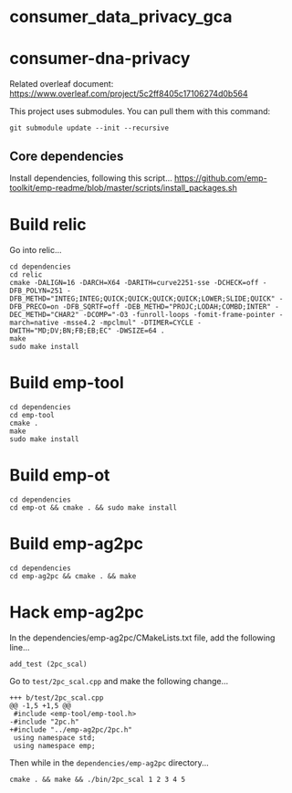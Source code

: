 # consumer_data_privacy_gca



# consumer-dna-privacy

Related overleaf document:
https://www.overleaf.com/project/5c2ff8405c17106274d0b564


This project uses submodules. You can pull them with this command:

```
git submodule update --init --recursive
```

## Core dependencies

Install dependencies, following this script...
https://github.com/emp-toolkit/emp-readme/blob/master/scripts/install_packages.sh



# Build relic

Go into relic...

```
cd dependencies
cd relic
cmake -DALIGN=16 -DARCH=X64 -DARITH=curve2251-sse -DCHECK=off -DFB_POLYN=251 -DFB_METHD="INTEG;INTEG;QUICK;QUICK;QUICK;QUICK;LOWER;SLIDE;QUICK" -DFB_PRECO=on -DFB_SQRTF=off -DEB_METHD="PROJC;LODAH;COMBD;INTER" -DEC_METHD="CHAR2" -DCOMP="-O3 -funroll-loops -fomit-frame-pointer -march=native -msse4.2 -mpclmul" -DTIMER=CYCLE -DWITH="MD;DV;BN;FB;EB;EC" -DWSIZE=64 .
make
sudo make install
```


# Build emp-tool

```
cd dependencies
cd emp-tool
cmake .
make
sudo make install
```


# Build emp-ot

```
cd dependencies
cd emp-ot && cmake . && sudo make install
```

# Build emp-ag2pc

```
cd dependencies
cd emp-ag2pc && cmake . && make
```


# Hack emp-ag2pc


In the dependencies/emp-ag2pc/CMakeLists.txt file,  add the following line...

```
add_test (2pc_scal)
```


Go to `test/2pc_scal.cpp` and make the following change...


```
+++ b/test/2pc_scal.cpp
@@ -1,5 +1,5 @@
 #include <emp-tool/emp-tool.h>
-#include "2pc.h"
+#include "../emp-ag2pc/2pc.h"
 using namespace std;
 using namespace emp;
 ```
 
 
 Then while in the `dependencies/emp-ag2pc` directory...
 
 ```
 cmake . && make && ./bin/2pc_scal 1 2 3 4 5
 ```
 

